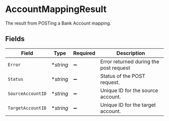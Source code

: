 # AccountMappingResult

The result from POSTing a Bank Account mapping.


## Fields

| Field                                  | Type                                   | Required                               | Description                            |
| -------------------------------------- | -------------------------------------- | -------------------------------------- | -------------------------------------- |
| `Error`                                | **string*                              | :heavy_minus_sign:                     | Error returned during the post request |
| `Status`                               | **string*                              | :heavy_minus_sign:                     | Status of the POST request.            |
| `SourceAccountID`                      | **string*                              | :heavy_minus_sign:                     | Unique ID for the source account.      |
| `TargetAccountID`                      | **string*                              | :heavy_minus_sign:                     | Unique ID for the target account.      |